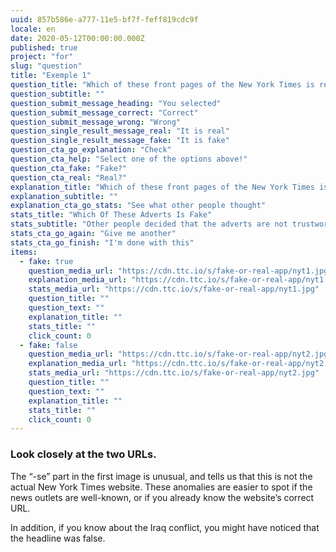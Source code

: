 ```yaml
---
uuid: 857b586e-a777-11e5-bf7f-feff819cdc9f
locale: en
date: 2020-05-12T00:00:00.000Z
published: true
project: "for"
slug: "question"
title: "Exemple 1"
question_title: "Which of these front pages of the New York Times is real?"
question_subtitle: ""
question_submit_message_heading: "You selected"
question_submit_message_correct: "Correct"
question_submit_message_wrong: "Wrong"
question_single_result_message_real: "It is real"
question_single_result_message_fake: "It is fake"
question_cta_go_explanation: "Check"
question_cta_help: "Select one of the options above!"
question_cta_fake: "Fake?"
question_cta_real: "Real?"
explanation_title: "Which of these front pages of the New York Times is real?"
explanation_subtitle: ""
explanation_cta_go_stats: "See what other people thought"
stats_title: "Which Of These Adverts Is Fake"
stats_subtitle: "Other people decided that the adverts are not trustworthy"
stats_cta_go_again: "Give me another"
stats_cta_go_finish: "I'm done with this"
items:
  - fake: true
    question_media_url: "https://cdn.ttc.io/s/fake-or-real-app/nyt1.jpg"
    explanation_media_url: "https://cdn.ttc.io/s/fake-or-real-app/nyt1.jpg"
    stats_media_url: "https://cdn.ttc.io/s/fake-or-real-app/nyt1.jpg"
    question_title: ""
    question_text: ""
    explanation_title: ""
    stats_title: ""
    click_count: 0
  - fake: false
    question_media_url: "https://cdn.ttc.io/s/fake-or-real-app/nyt2.jpg"
    explanation_media_url: "https://cdn.ttc.io/s/fake-or-real-app/nyt2.jpg"
    stats_media_url: "https://cdn.ttc.io/s/fake-or-real-app/nyt2.jpg"
    question_title: ""
    question_text: ""
    explanation_title: ""
    stats_title: ""
    click_count: 0
---
```

### Look closely at the two URLs.

The “-se” part in the first image is unusual, and tells us that this is not the actual New York Times website. These anomalies are easier to spot if the news outlets are well-known, or if you already know the website’s correct URL. 

In addition, if you know about the Iraq conflict, you might have noticed that the headline was false.
